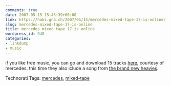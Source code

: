 ```yaml
---
comments: true
date: 2007-05-15 15:45:39+00:00
link: https://habi.gna.ch/2007/05/15/mercedes-mixed-tape-17-is-online/
slug: mercedes-mixed-tape-17-is-online
title: mercedes mixed tape 17 is online
wordpress_id: 940
categories:
- linkdump
- music
---
```


if you like free music, you can go and download 15 tracks [here](http://www.mercedes-benz.com/mixedtape), courtesy of mercedes. this time they also iclude a song from [the brand new heavies](https://google.com/musica?aid=h926dvmkaRJ&sa=X&oi=music&ct=result).


Technorati Tags: [mercedes](http://www.technorati.com/tag/mercedes), [mixed-tape](http://www.technorati.com/tag/mixed-tape)

